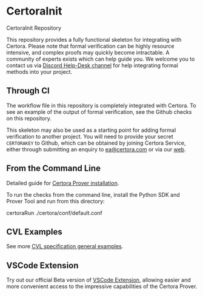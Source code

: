 # CertoraInit

CertoraInit Repository

This repository provides a fully functional skeleton for integrating with Certora.
Please note that formal verification can be highly resource intensive, and complex proofs may quickly become intractable.
A community of experts exists which can help guide you.
We welcome you to contact us via <a href="https://discord.gg/certora" target="_blank">Discord Help-Desk channel</a> 
for help integrating formal methods into your project.

## Through CI

The workflow file in this repository is completely integrated with Certora.
To see an example of the output of formal verification, see the Github checks on this repository.

This skeleton may also be used as a starting point for adding formal verification to another project.
You will need to provide your secret `CERTORAKEY` to Github, 
which can be obtained by joining Certora Service, either through submitting an enquiry to ea@certora.com
or via our <a href="https://www.certora.com/payg/" target="_blank">web</a>.

## From the Command Line

Detailed guide for <a href="https://docs.certora.com/en/latest/docs/user-guide/getting-started/install.html" target="_blank">Certora Prover installation</a>.


To run the checks from the command line, install the Python SDK and Prover Tool and run from this directory:

certoraRun ./certora/conf/default.conf 

## CVL Examples
See more  <a href="https://github.com/Certora/Examples/tree/master/CVLByExample" target="_blank">CVL specification general examples</a>.

## VSCode Extension
Try out our official Beta version of <a href="https://marketplace.visualstudio.com/items?itemName=Certora.vscode-certora-prover" target="_blank">VSCode Extension</a>, allowing easier and more convenient access to the impressive capabilities of the Certora Prover.
